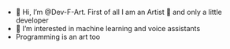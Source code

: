 - 👋 Hi, I’m @Dev-F-Art. First of all I am an Artist 🎨 and only a little developer
- 👀 I’m interested in machine learning and voice assistants
- Programming is an art too

<!---
Dev-F-Art/Dev-F-Art is a ✨ special ✨ repository because its `README.md` (this file) appears on your GitHub profile.
You can click the Preview link to take a look at your changes.
--->
